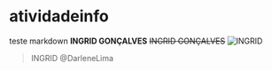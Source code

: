# atividadeinfo
teste markdown
**INGRID GONÇALVES**
~~INGRID GONÇALVES~~
![INGRID](https://www.google.com/url?sa=i&url=https%3A%2F%2Fwww.terra.com.br%2Feconomia%2Fdinheiro-em-dia%2Fmeu-negocio%2Frihanna-tem-patrimonio-de-us-14-bi-maior-parte-vem-de-3-empresas-de-varejo%2C3878889059dc1e50d6dce7869efd051avnj1jdva.html&psig=AOvVaw08Iw8U5MeP1SvUamCU24l4&ust=1695221257267000&source=images&cd=vfe&opi=89978449&ved=0CA4QjRxqFwoTCLi-1MX1toEDFQAAAAAdAAAAABAD)
<INGRID>
>INGRID
@DarleneLima
